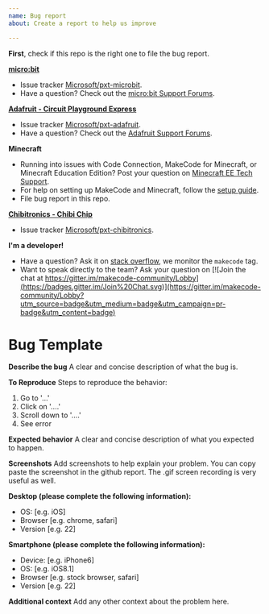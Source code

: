 ```yaml
---
name: Bug report
about: Create a report to help us improve

---
```


**First**, check if this repo is the right one to file the bug report.

**[micro:bit](https://makecode.microbit.org)**
- Issue tracker [Microsoft/pxt-microbit](https://github.com/Microsoft/pxt-microbit/issues/new?labels=bug).
- Have a question? Check out the [micro:bit Support Forums](https://support.microbit.org/).

**[Adafruit - Circuit Playground Express](https://makecode.adafruit.com)**
- Issue tracker [Microsoft/pxt-adafruit](https://github.com/Microsoft/pxt-adafruit/issues/new?labels=bug).
- Have a question? Check out the [Adafruit Support Forums](https://www.adafruit.com/support).

**Minecraft**
- Running into issues with Code Connection, MakeCode for Minecraft, or Minecraft Education Edition? Post your question on [Minecraft EE Tech Support](https://education.minecraft.net/technical-support).
- For help on setting up MakeCode and Minecraft, follow the [setup guide](https://minecraft.makecode.com/setup).
- File bug report in this repo.

**[Chibitronics - Chibi Chip](https://makecode.chibitronics.com)**
- Issue tracker [Microsoft/pxt-chibitronics](https://github.com/Microsoft/pxt-chibitronics/issues/new?labels=bug).

**I'm a developer!**
- Have a question? Ask it on [stack overflow](https://stackoverflow.com/), we monitor the ``makecode`` tag.
- Want to speak directly to the team? Ask your question on [![Join the chat at https://gitter.im/makecode-community/Lobby](https://badges.gitter.im/Join%20Chat.svg)](https://gitter.im/makecode-community/Lobby?utm_source=badge&utm_medium=badge&utm_campaign=pr-badge&utm_content=badge)

# Bug Template

**Describe the bug**
A clear and concise description of what the bug is.

**To Reproduce**
Steps to reproduce the behavior:
1. Go to '...'
2. Click on '....'
3. Scroll down to '....'
4. See error

**Expected behavior**
A clear and concise description of what you expected to happen.

**Screenshots**
Add screenshots to help explain your problem. You can copy paste the screenshot in the github report. The .gif screen recording is very useful as well.

**Desktop (please complete the following information):**
 - OS: [e.g. iOS]
 - Browser [e.g. chrome, safari]
 - Version [e.g. 22]

**Smartphone (please complete the following information):**
 - Device: [e.g. iPhone6]
 - OS: [e.g. iOS8.1]
 - Browser [e.g. stock browser, safari]
 - Version [e.g. 22]

**Additional context**
Add any other context about the problem here.
